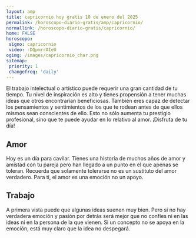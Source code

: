 ```yaml
---
layout: amp
title: capricornio hoy gratis 10 de enero del 2025 
permalink: /horoscopo-diario-gratis/amp/capricornio/
normallink: /horoscopo-diario-gratis/capricornio/
home: FALSE
horoscopo:
 signo: capricornio
 video: -DQpmrrAIeU
ogimg: /images/capricornio_char.png
sitemap:
 priority: 1
 changefreq: 'daily'
---
```



El trabajo intelectual o artístico puede requerir una gran cantidad de tu tiempo. Tu nivel de inspiración es alto y tienes propensión a tener muchas ideas que otros encontrarían beneficiosas. También eres capaz de detectar los pensamientos y sentimientos de los que te rodean antes de que ellos mismos sean conscientes de ello. Esto no sólo aumenta tu prestigio profesional, sino que te puede ayudar en lo relativo al amor. ¡Disfruta de tu día!

## Amor

Hoy es un día para cavilar. Tienes una historia de muchos años de amor y amistad con tu pareja pero han llegado a un punto en el que apenas se toleran. Recuerda que solamente tolerarse no es un sustituto del amor verdadero. Para ti, el amor es una emoción no un apoyo.

## Trabajo

A primera vista puede que algunas ideas suenen muy bien. Pero si no hay verdadera emoción y pasión por detrás será mejor que no confíes ni en las ideas ni en la persona de la que vienen. Si un concepto no se apoya en la emoción, está muy claro que la idea no despegará.
